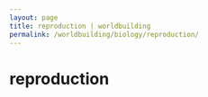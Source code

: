 ```yaml
---
layout: page
title: reproduction | worldbuilding
permalink: /worldbuilding/biology/reproduction/
---
```


# reproduction
